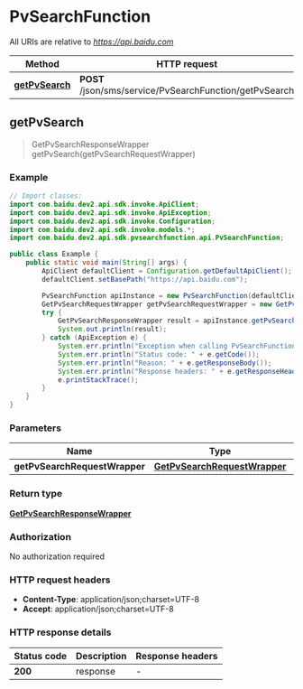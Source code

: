 # PvSearchFunction

All URIs are relative to *https://api.baidu.com*

Method | HTTP request | Description
------------- | ------------- | -------------
[**getPvSearch**](PvSearchFunction.md#getPvSearch) | **POST** /json/sms/service/PvSearchFunction/getPvSearch | 



## getPvSearch

> GetPvSearchResponseWrapper getPvSearch(getPvSearchRequestWrapper)



### Example

```java
// Import classes:
import com.baidu.dev2.api.sdk.invoke.ApiClient;
import com.baidu.dev2.api.sdk.invoke.ApiException;
import com.baidu.dev2.api.sdk.invoke.Configuration;
import com.baidu.dev2.api.sdk.invoke.models.*;
import com.baidu.dev2.api.sdk.pvsearchfunction.api.PvSearchFunction;

public class Example {
    public static void main(String[] args) {
        ApiClient defaultClient = Configuration.getDefaultApiClient();
        defaultClient.setBasePath("https://api.baidu.com");

        PvSearchFunction apiInstance = new PvSearchFunction(defaultClient);
        GetPvSearchRequestWrapper getPvSearchRequestWrapper = new GetPvSearchRequestWrapper(); // GetPvSearchRequestWrapper | 
        try {
            GetPvSearchResponseWrapper result = apiInstance.getPvSearch(getPvSearchRequestWrapper);
            System.out.println(result);
        } catch (ApiException e) {
            System.err.println("Exception when calling PvSearchFunction#getPvSearch");
            System.err.println("Status code: " + e.getCode());
            System.err.println("Reason: " + e.getResponseBody());
            System.err.println("Response headers: " + e.getResponseHeaders());
            e.printStackTrace();
        }
    }
}
```

### Parameters


Name | Type | Description  | Notes
------------- | ------------- | ------------- | -------------
 **getPvSearchRequestWrapper** | [**GetPvSearchRequestWrapper**](GetPvSearchRequestWrapper.md)|  |

### Return type

[**GetPvSearchResponseWrapper**](GetPvSearchResponseWrapper.md)

### Authorization

No authorization required

### HTTP request headers

- **Content-Type**: application/json;charset=UTF-8
- **Accept**: application/json;charset=UTF-8


### HTTP response details
| Status code | Description | Response headers |
|-------------|-------------|------------------|
| **200** | response |  -  |

